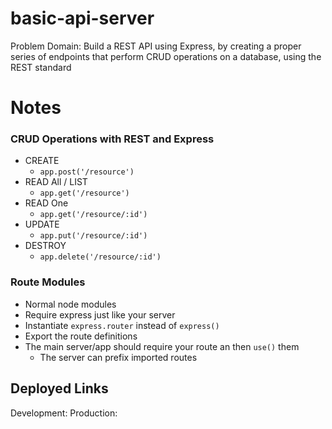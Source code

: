 # basic-api-server

Problem Domain: Build a REST API using Express, by creating a proper series of endpoints that perform CRUD operations on a database, using the REST standard

# Notes

### CRUD Operations with REST and Express

- CREATE
  - `app.post('/resource')`
- READ All / LIST
  - `app.get('/resource')`
- READ One
  - `app.get('/resource/:id')`
- UPDATE
  - `app.put('/resource/:id')`
- DESTROY
  - `app.delete('/resource/:id')`

### Route Modules

- Normal node modules
- Require express just like your server
- Instantiate `express.router` instead of `express()`
- Export the route definitions
- The main server/app should require your route an then `use()` them
  - The server can prefix imported routes

## Deployed Links

Development:
Production: 